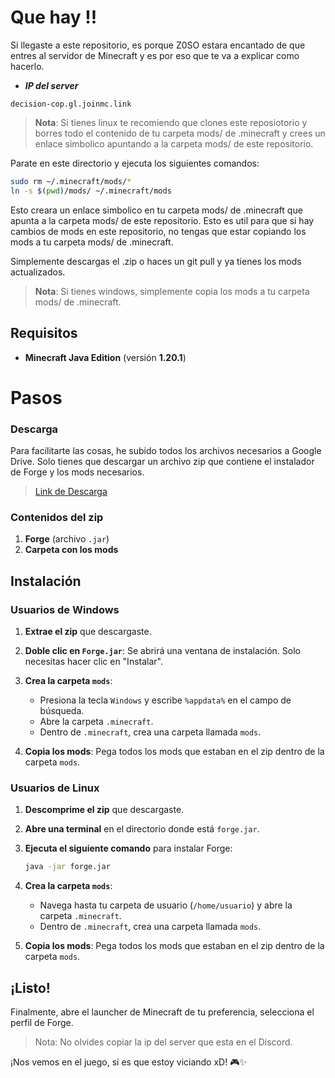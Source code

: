 # Que hay !!

Si llegaste a este repositorio, es porque Z0SO estara encantado de que entres al servidor de Minecraft y es por eso que te va a explicar como hacerlo.

- ***IP del server***

```ip
decision-cop.gl.joinmc.link
```


> **Nota**: Si tienes linux te recomiendo que clones este reposiotorio y borres todo el contenido de tu carpeta mods/ de .minecraft y crees un enlace simbolico apuntando a la carpeta mods/ de este repositorio.

Parate en este directorio y ejecuta los siguientes comandos:

```sh
sudo rm ~/.minecraft/mods/*
ln -s $(pwd)/mods/ ~/.minecraft/mods
```

Esto creara un enlace simbolico en tu carpeta mods/ de .minecraft que apunta a la carpeta mods/ de este repositorio. Esto es util para que si hay cambios de mods en este repositorio, no tengas que estar copiando los mods a tu carpeta mods/ de .minecraft.

Simplemente descargas el .zip o haces un git pull y ya tienes los mods actualizados.


> **Nota**: Si tienes windows, simplemente copia los mods a tu carpeta mods/ de .minecraft.


## Requisitos
- **Minecraft Java Edition** (versión **1.20.1**)

# Pasos

### Descarga
Para facilitarte las cosas, he subido todos los archivos necesarios a Google Drive. Solo tienes que descargar un archivo zip que contiene el instalador de Forge y los mods necesarios.

> [Link de Descarga](https://drive.google.com/drive/folders/1ZZxfsMmwi2Hvgp9xwn98E5pwd0YvQRGp?usp=sharing "https://drive.google.com/drive/folders/1ZZxfsMmwi2Hvgp9xwn98E5pwd0YvQRGp?usp=sharing")

### Contenidos del zip
1. **Forge** (archivo `.jar`)
2. **Carpeta con los mods**

## Instalación

### Usuarios de Windows

1. **Extrae el zip** que descargaste.
2. **Doble clic en `Forge.jar`**: Se abrirá una ventana de instalación. Solo necesitas hacer clic en "Instalar".

3. **Crea la carpeta `mods`**:
    - Presiona la tecla `Windows` y escribe `%appdata%` en el campo de búsqueda.
    - Abre la carpeta `.minecraft`.
    - Dentro de `.minecraft`, crea una carpeta llamada `mods`.

4. **Copia los mods**: Pega todos los mods que estaban en el zip dentro de la carpeta `mods`.

### Usuarios de Linux

1. **Descomprime el zip** que descargaste.
2. **Abre una terminal** en el directorio donde está `forge.jar`.
3. **Ejecuta el siguiente comando** para instalar Forge:

    ```sh
    java -jar forge.jar
    ```

4. **Crea la carpeta `mods`**:
    - Navega hasta tu carpeta de usuario (`/home/usuario`) y abre la carpeta `.minecraft`.
    - Dentro de `.minecraft`, crea una carpeta llamada `mods`.

5. **Copia los mods**: Pega todos los mods que estaban en el zip dentro de la carpeta `mods`.

## ¡Listo!

Finalmente, abre el launcher de Minecraft de tu preferencia, selecciona el perfil de Forge.

> Nota: No olvides copiar la ip del server que esta en el Discord.

¡Nos vemos en el juego, si es que estoy viciando xD! 🎮✨
